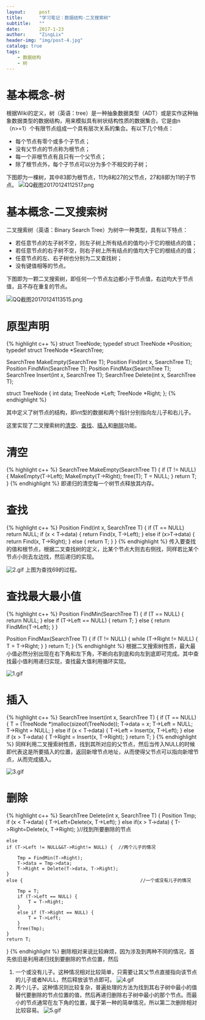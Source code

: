 ```yaml
---
layout:     post
title:      "学习笔记：数据结构-二叉搜索树"
subtitle:   ""
date:       2017-1-23
author:     "ZingLix"
header-img: "img/post-4.jpg"
catalog: true
tags:
    - 数据结构
    - 树
---
```


# 基本概念-树
根据Wiki的定义，树（英语：tree）是一种抽象数据类型（ADT）或是实作这种抽象数据类型的数据结构，用来模拟具有树状结构性质的数据集合。它是由n（n>=1）个有限节点组成一个具有层次关系的集合。有以下几个特点：
- 每个节点有零个或多个子节点；
- 没有父节点的节点称为根节点；
- 每一个非根节点有且只有一个父节点；
- 除了根节点外，每个子节点可以分为多个不相交的子树；

下图即为一棵树，其中83即为根节点，11为8和27的父节点，27和8即为11的子节点。
![QQ截图20170124112517.png](https://ooo.0o0.ooo/2017/01/24/5886c93377023.png)

# 基本概念-二叉搜索树
二叉搜索树（英语：Binary Search Tree）为树中一种类型，具有以下特点：
- 若任意节点的左子树不空，则左子树上所有结点的值均小于它的根结点的值；
- 若任意节点的右子树不空，则右子树上所有结点的值均大于它的根结点的值；
- 任意节点的左、右子树也分别为二叉查找树；
- 没有键值相等的节点。

下图即为一颗二叉搜索树，即任何一个节点左边都小于节点值，右边均大于节点值，且不存在重复的节点。

![QQ截图20170124113515.png](https://ooo.0o0.ooo/2017/01/24/5886cb86c8b41.png)

# 原型声明
{% highlight c++ %}
struct TreeNode;
typedef struct TreeNode *Position;
typedef struct TreeNode *SearchTree;

SearchTree MakeEmpty(SearchTree T);
Position Find(int x, SearchTree T);
Position FindMin(SearchTree T);
Position FindMax(SearchTree T);
SearchTree Insert(int x, SearchTree T);
SearchTree Delete(int x, SearchTree T);


struct TreeNode
{
	int data;
	TreeNode *Left;
	TreeNode *Right;
};
{% endhighlight %}

其中定义了树节点的结构，即int型的数据和两个指针分别指向左儿子和右儿子。

这里实现了二叉搜索树的[清空](#section-3)、[查找](#section-4)、[插入](#section-6)和[删除](#section-7)功能。

# 清空
{% highlight c++ %}
SearchTree MakeEmpty(SearchTree T)
{
	if (T != NULL) {
		MakeEmpty(T->Left);
		MakeEmpty(T->Right);
		free(T);
		T = NULL;
	}
	return T;
}
{% endhighlight %}
即递归的清空每一个树节点释放其内存。

# 查找
{% highlight c++ %}
Position Find(int x, SearchTree T)
{
	if (T == NULL) return NULL;
	if (x < T->data) { 
		return Find(x, T->Left); 
	}
	else if (x>T->data) { 
		return Find(x, T->Right); 
	}
	else {
		return T;
	}
}
{% endhighlight %}
传入要查找的值和根节点，根据二叉查找树的定义，比某个节点大则去右侧找，同样若比某个节点小则去左边找，然后递归的实现。

![2.gif](https://ooo.0o0.ooo/2017/01/24/5886dd099e9dc.gif)
上图为查找69的过程。

# 查找最大最小值
{% highlight c++ %}
Position FindMin(SearchTree T)
{
	if (T == NULL) {
		return NULL;
	}
	else if (T->Left == NULL) {
		return T;
	}
	else {
		return FindMin(T->Left);
	}
}

Position FindMax(SearchTree T)
{
	if (T != NULL) {
		while (T->Right != NULL) {
			T = T->Right;
		}
	}
	return T;
}
{% endhighlight %}
根据二叉搜索树性质，最大最小值必然分别出现在右下角和左下角，不断向右到底和向左到底即可完成。其中查找最小值利用递归实现，查找最大值利用循环实现。

![1.gif](https://ooo.0o0.ooo/2017/01/24/5886de22778f3.gif)


# 插入
{% highlight c++ %}
SearchTree Insert(int x, SearchTree T)
{
	if (T == NULL) {
		T = (TreeNode *)malloc(sizeof(TreeNode));
		T->data = x;
		T->Left = NULL;
		T->Right = NULL;
	}
	else if (x < T->data) {
		T->Left = Insert(x, T->Left);
	}
	else if (x > T->data) {
		T->Right = Insert(x, T->Right);
	}
	return T;
}
{% endhighlight %}
同样利用二叉搜索树性质，找到其所对应的父节点，然后当传入NULL的时候即代表这是所要插入的位置，返回新增节点地址，从而使得父节点可以指向新增节点，从而完成插入。

![3.gif](https://ooo.0o0.ooo/2017/01/24/5886e197e2f7f.gif)

# 删除
{% highlight c++ %}
SearchTree Delete(int x, SearchTree T)
{
	Position Tmp;
	if (x < T->data) {
		T->Left=Delete(x, T->Left);
	}
	else if(x > T->data) { 
		T->Right=Delete(x, T->Right);
	}//找到所要删除的节点
	
	else
	if (T->Left != NULL&&T->Right!= NULL) {  //两个儿子的情况

		Tmp = FindMin(T->Right);
		T->data = Tmp->data;
		T->Right = Delete(T->data, T->Right);
	}
	else {                                           //一个或没有儿子的情况
	
		Tmp = T;
		if (T->Left == NULL) {
			T = T->Right;
		}
		else if (T->Right == NULL) {
			T = T->Left;
		}
		free(Tmp);
	}
	return T;     
}
{% endhighlight %}
删除相对来说比较麻烦，因为涉及到两种不同的情况，首先依旧是利用递归找到要删除的节点位置，然后
1. 一个或没有儿子。这种情况相对比较简单，只需要让其父节点直接指向该节点的儿子或者NULL，然后释放该节点即可。
![4.gif](https://ooo.0o0.ooo/2017/01/24/5886e354811b6.gif)
2. 两个儿子。这种情况则比较复杂，普遍处理的方法为找到其右子树中最小的值替代要删除的节点位置的值，然后再递归删除右子树中最小的那个节点。而最小的节点通常在左下角的位置，属于第一种的简单情况，所以第二次删除相对比较容易。
![5.gif](https://ooo.0o0.ooo/2017/01/24/5886e48d705df.gif)